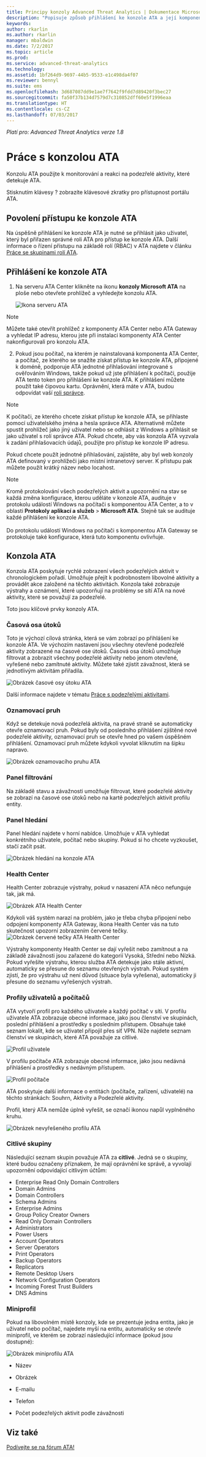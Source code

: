 ```yaml
---
title: Principy konzoly Advanced Threat Analytics | Dokumentace Microsoftu
description: "Popisuje způsob přihlášení ke konzole ATA a její komponenty."
keywords: 
author: rkarlin
ms.author: rkarlin
manager: mbaldwin
ms.date: 7/2/2017
ms.topic: article
ms.prod: 
ms.service: advanced-threat-analytics
ms.technology: 
ms.assetid: 1bf264d9-9697-44b5-9533-e1c498da4f07
ms.reviewer: bennyl
ms.suite: ems
ms.openlocfilehash: 3d687087dd9e1ae7f7642f9fdd7d89420f3bec27
ms.sourcegitcommit: fa50f37b134d7579d7c310852dff60e5f1996eaa
ms.translationtype: HT
ms.contentlocale: cs-CZ
ms.lasthandoff: 07/03/2017
---
```

*Platí pro: Advanced Threat Analytics verze 1.8*



# Práce s konzolou ATA
<a id="working-with-the-ata-console" class="xliff"></a>

Konzolu ATA použijte k monitorování a reakci na podezřelé aktivity, které detekuje ATA.

Stisknutím klávesy ? zobrazíte klávesové zkratky pro přístupnost portálu ATA. 

## Povolení přístupu ke konzole ATA
<a id="enabling-access-to-the-ata-console" class="xliff"></a>
Na úspěšně přihlášení ke konzole ATA je nutné se přihlásit jako uživatel, který byl přiřazen správné roli ATA pro přístup ke konzole ATA. Další informace o řízení přístupu na základě rolí (RBAC) v ATA najdete v článku [Práce se skupinami rolí ATA](ata-role-groups.md).

## Přihlášení ke konzole ATA
<a id="logging-into-the-ata-console" class="xliff"></a>

1. Na serveru ATA Center klikněte na ikonu **konzoly Microsoft ATA** na ploše nebo otevřete prohlížeč a vyhledejte konzolu ATA.

    ![Ikona serveru ATA](media/ata-server-icon.png)

>[!NOTE]
> Můžete také otevřít prohlížeč z komponenty ATA Center nebo ATA Gateway a vyhledat IP adresu, kterou jste při instalaci komponenty ATA Center nakonfigurovali pro konzolu ATA.    

2.  Pokud jsou počítač, na kterém je nainstalovaná komponenta ATA Center, a počítač, ze kterého se snažíte získat přístup ke konzole ATA, připojené k doméně, podporuje ATA jednotné přihlašování integrované s ověřováním Windows, takže pokud už jste přihlášení k počítači, použije ATA tento token pro přihlášení ke konzole ATA. K přihlášení můžete použít také čipovou kartu. Oprávnění, která máte v ATA, budou odpovídat vaší [roli správce](ata-role-groups.md).

> [!NOTE]
> K počítači, ze kterého chcete získat přístup ke konzole ATA, se přihlaste pomocí uživatelského jména a hesla správce ATA. Alternativně můžete spustit prohlížeč jako jiný uživatel nebo se odhlásit z Windows a přihlásit se jako uživatel s rolí správce ATA. Pokud chcete, aby vás konzola ATA vyzvala k zadání přihlašovacích údajů, použijte pro přístup ke konzole IP adresu.

Pokud chcete použít jednotné přihlašování, zajistěte, aby byl web konzoly ATA definovaný v prohlížeči jako místní intranetový server. K přístupu pak můžete použít krátký název nebo locahost.

> [!NOTE]
> Kromě protokolování všech podezřelých aktivit a upozornění na stav se každá změna konfigurace, kterou uděláte v konzole ATA, audituje v protokolu událostí Windows na počítači s komponentou ATA Center, a to v oblasti **Protokoly aplikací a služeb** > **Microsoft ATA**. Stejně tak se audituje každé přihlášení ke konzole ATA.<br></br>  Do protokolu událostí Windows na počítači s komponentou ATA Gateway se protokoluje také konfigurace, která tuto komponentu ovlivňuje. 



## Konzola ATA
<a id="the-ata-console" class="xliff"></a>

Konzola ATA poskytuje rychlé zobrazení všech podezřelých aktivit v chronologickém pořadí. Umožňuje přejít k podrobnostem libovolné aktivity a provádět akce založené na těchto aktivitách. Konzola také zobrazuje výstrahy a oznámení, které upozorňují na problémy se sítí ATA na nové aktivity, které se považují za podezřelé.

Toto jsou klíčové prvky konzoly ATA.


### Časová osa útoků
<a id="attack-time-line" class="xliff"></a>

Toto je výchozí cílová stránka, která se vám zobrazí po přihlášení ke konzole ATA. Ve výchozím nastavení jsou všechny otevřené podezřelé aktivity zobrazené na časové ose útoků. Časová osa útoků umožňuje filtrovat a zobrazit všechny podezřelé aktivity nebo jenom otevřené, vyřešené nebo zamítnuté aktivity. Můžete také zjistit závažnost, která se jednotlivým aktivitám přiřadila.

![Obrázek časové osy útoku ATA](media/ATA-Suspicious-Activity-Timeline.jpg)

Další informace najdete v tématu [Práce s podezřelými aktivitami](working-with-suspicious-activities.md).

### Oznamovací pruh
<a id="notification-bar" class="xliff"></a>

Když se detekuje nová podezřelá aktivita, na pravé straně se automaticky otevře oznamovací pruh. Pokud byly od posledního přihlášení zjištěné nové podezřelé aktivity, oznamovací pruh se otevře hned po vašem úspěšném přihlášení. Oznamovací pruh můžete kdykoli vyvolat kliknutím na šipku napravo.

![Obrázek oznamovacího pruhu ATA](media/notification-bar-1.7.png)

### Panel filtrování
<a id="filtering-panel" class="xliff"></a>

Na základě stavu a závažnosti umožňuje filtrovat, které podezřelé aktivity se zobrazí na časové ose útoků nebo na kartě podezřelých aktivit profilu entity.

### Panel hledání
<a id="search-bar" class="xliff"></a>

Panel hledání najdete v horní nabídce. Umožňuje v ATA vyhledat konkrétního uživatele, počítač nebo skupiny. Pokud si ho chcete vyzkoušet, stačí začít psát.

![Obrázek hledání na konzole ATA](media/ATA-console-search.png)

### Health Center
<a id="health-center" class="xliff"></a>

Health Center zobrazuje výstrahy, pokud v nasazení ATA něco nefunguje tak, jak má.

![Obrázek ATA Health Center](media/ATA-Health-Issue.jpg)

Kdykoli váš systém narazí na problém, jako je třeba chyba připojení nebo odpojení komponenty ATA Gateway, ikona Health Center vás na tuto skutečnost upozorní zobrazením červené tečky. ![Obrázek červené tečky ATA Health Center](media/ATA-Health-Center-Alert-red-dot.png)

Výstrahy komponenty Health Center se dají vyřešit nebo zamítnout a na základě závažnosti jsou zařazené do kategorií Vysoká, Střední nebo Nízká. Pokud vyřešíte výstrahu, kterou služba ATA detekuje jako stále aktivní, automaticky se přesune do seznamu otevřených výstrah. Pokud systém zjistí, že pro výstrahu už není důvod (situace byla vyřešena), automaticky ji přesune do seznamu vyřešených výstrah.

### Profily uživatelů a počítačů
<a id="user-and-computer-profiles" class="xliff"></a>

ATA vytvoří profil pro každého uživatele a každý počítač v síti. V profilu uživatele ATA zobrazuje obecné informace, jako jsou členství ve skupinách, poslední přihlášení a prostředky s posledním přístupem. Obsahuje také seznam lokalit, kde se uživatel připojil přes síť VPN. Níže najdete seznam členství ve skupinách, které ATA považuje za citlivé.

![Profil uživatele](media/user-profile.png)

V profilu počítače ATA zobrazuje obecné informace, jako jsou nedávná přihlášení a prostředky s nedávným přístupem.

![Profil počítače](media/computer-profile.png)

ATA poskytuje další informace o entitách (počítače, zařízení, uživatelé) na těchto stránkách: Souhrn, Aktivity a Podezřelé aktivity.

Profil, který ATA nemůže úplně vyřešit, se označí ikonou napůl vyplněného kruhu.


![Obrázek nevyřešeného profilu ATA](media/ATA-Unresolved-Profile.jpg)

### Citlivé skupiny
<a id="sensitive-groups" class="xliff"></a>

Následující seznam skupin považuje ATA za **citlivé**. Jedná se o skupiny, které budou označeny příznakem, že mají oprávnění ke správě, a vyvolají upozornění odpovídající citlivým účtům:

- Enterprise Read Only Domain Controllers 
- Domain Admins 
- Domain Controllers 
- Schema Admins
- Enterprise Admins 
- Group Policy Creator Owners 
- Read Only Domain Controllers 
- Administrators  
- Power Users  
- Account Operators  
- Server Operators   
- Print Operators
- Backup Operators
- Replicators 
- Remote Desktop Users 
- Network Configuration Operators 
- Incoming Forest Trust Builders 
- DNS Admins 


### Miniprofil
<a id="mini-profile" class="xliff"></a>

Pokud na libovolném místě konzoly, kde se prezentuje jedna entita, jako je uživatel nebo počítač, najedete myší na entitu, automaticky se otevře miniprofil, ve kterém se zobrazí následující informace (pokud jsou dostupné):

![Obrázek miniprofilu ATA](media/ATA-mini-profile.jpg)

-   Název

-   Obrázek

-   E-mailu

-   Telefon

-   Počet podezřelých aktivit podle závažnosti



## Viz také
<a id="see-also" class="xliff"></a>
[Podívejte se na fórum ATA!](https://social.technet.microsoft.com/Forums/security/home?forum=mata)
